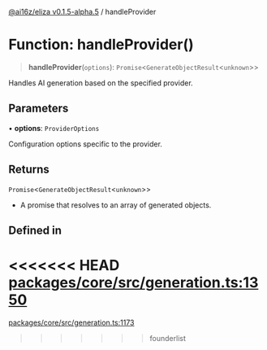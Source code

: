 [@ai16z/eliza v0.1.5-alpha.5](../index.md) / handleProvider

# Function: handleProvider()

> **handleProvider**(`options`): `Promise`\<`GenerateObjectResult`\<`unknown`\>\>

Handles AI generation based on the specified provider.

## Parameters

• **options**: `ProviderOptions`

Configuration options specific to the provider.

## Returns

`Promise`\<`GenerateObjectResult`\<`unknown`\>\>

- A promise that resolves to an array of generated objects.

## Defined in

<<<<<<< HEAD
[packages/core/src/generation.ts:1350](https://github.com/ai16z/eliza/blob/main/packages/core/src/generation.ts#L1350)
=======
[packages/core/src/generation.ts:1173](https://github.com/konstantine25b/eliza/blob/main/packages/core/src/generation.ts#L1173)
>>>>>>> founderlist
